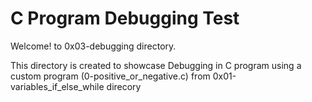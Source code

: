 # C Program Debugging Test

Welcome! to 0x03-debugging directory.

This directory is created to showcase Debugging in C program using a custom program (0-positive_or_negative.c) from 0x01-variables_if_else_while direcory
